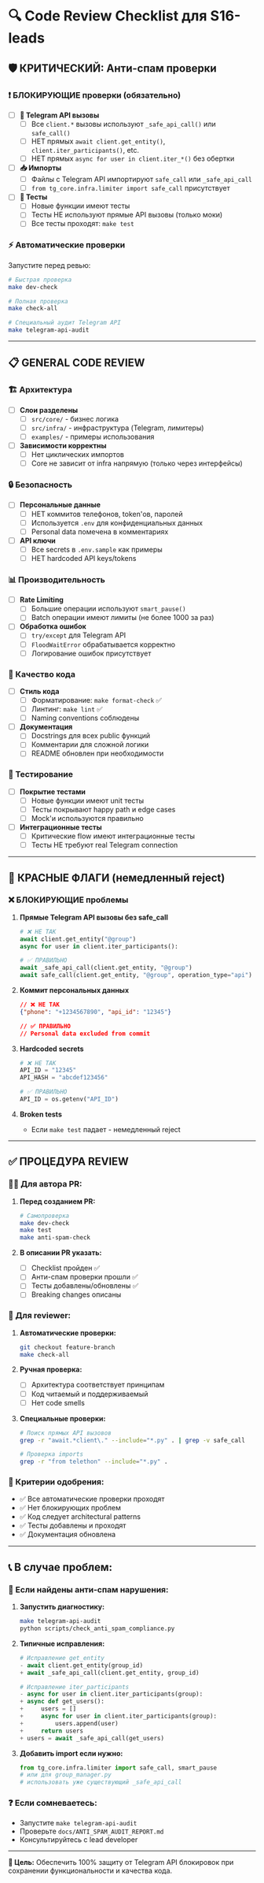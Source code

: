 # 🔍 Code Review Checklist для S16-leads

## 🛡️ **КРИТИЧЕСКИЙ: Анти-спам проверки**

### ❗ **БЛОКИРУЮЩИЕ проверки (обязательно)**

- [ ] **🚨 Telegram API вызовы**
  - [ ] Все `client.*` вызовы используют `_safe_api_call()` или `safe_call()`
  - [ ] НЕТ прямых `await client.get_entity()`, `client.iter_participants()`, etc.
  - [ ] НЕТ прямых `async for user in client.iter_*()` без обертки
  
- [ ] **📥 Импорты**
  - [ ] Файлы с Telegram API импортируют `safe_call` или `_safe_api_call`
  - [ ] `from tg_core.infra.limiter import safe_call` присутствует
  
- [ ] **🧪 Тесты**
  - [ ] Новые функции имеют тесты
  - [ ] Тесты НЕ используют прямые API вызовы (только моки)
  - [ ] Все тесты проходят: `make test`

### ⚡ **Автоматические проверки**

Запустите перед ревью:
```bash
# Быстрая проверка
make dev-check

# Полная проверка  
make check-all

# Специальный аудит Telegram API
make telegram-api-audit
```

---

## 📋 **GENERAL CODE REVIEW**

### **🏗️ Архитектура**

- [ ] **Слои разделены**
  - [ ] `src/core/` - бизнес логика
  - [ ] `src/infra/` - инфраструктура (Telegram, лимитеры)
  - [ ] `examples/` - примеры использования
  
- [ ] **Зависимости корректны**
  - [ ] Нет циклических импортов
  - [ ] Core не зависит от infra напрямую (только через интерфейсы)

### **🔒 Безопасность**

- [ ] **Персональные данные** 
  - [ ] НЕТ коммитов телефонов, token'ов, паролей
  - [ ] Используется `.env` для конфиденциальных данных
  - [ ] Personal data помечена в комментариях

- [ ] **API ключи**
  - [ ] Все secrets в `.env.sample` как примеры
  - [ ] НЕТ hardcoded API keys/tokens

### **📊 Производительность**

- [ ] **Rate Limiting**
  - [ ] Большие операции используют `smart_pause()`
  - [ ] Batch операции имеют лимиты (не более 1000 за раз)
  
- [ ] **Обработка ошибок**
  - [ ] `try/except` для Telegram API
  - [ ] `FloodWaitError` обрабатывается корректно
  - [ ] Логирование ошибок присутствует

### **📝 Качество кода**

- [ ] **Стиль кода**
  - [ ] Форматирование: `make format-check` ✅
  - [ ] Линтинг: `make lint` ✅
  - [ ] Naming conventions соблюдены
  
- [ ] **Документация**
  - [ ] Docstrings для всех public функций
  - [ ] Комментарии для сложной логики
  - [ ] README обновлен при необходимости

### **🧪 Тестирование**

- [ ] **Покрытие тестами**
  - [ ] Новые функции имеют unit тесты
  - [ ] Тесты покрывают happy path и edge cases
  - [ ] Mock'и используются правильно
  
- [ ] **Интеграционные тесты**
  - [ ] Критические flow имеют интеграционные тесты
  - [ ] Тесты НЕ требуют real Telegram connection

---

## 🚨 **КРАСНЫЕ ФЛАГИ (немедленный reject)**

### ❌ **БЛОКИРУЮЩИЕ проблемы**

1. **Прямые Telegram API вызовы без safe_call**
   ```python
   # ❌ НЕ ТАК
   await client.get_entity("@group")
   async for user in client.iter_participants():
   
   # ✅ ПРАВИЛЬНО  
   await _safe_api_call(client.get_entity, "@group")
   await safe_call(client.get_entity, "@group", operation_type="api")
   ```

2. **Коммит персональных данных**
   ```json
   // ❌ НЕ ТАК
   {"phone": "+1234567890", "api_id": "12345"}
   
   // ✅ ПРАВИЛЬНО
   // Personal data excluded from commit
   ```

3. **Hardcoded secrets**
   ```python
   # ❌ НЕ ТАК
   API_ID = "12345"
   API_HASH = "abcdef123456"
   
   # ✅ ПРАВИЛЬНО
   API_ID = os.getenv("API_ID")
   ```

4. **Broken tests**
   - Если `make test` падает - немедленный reject

---

## ✅ **ПРОЦЕДУРА REVIEW**

### **👨‍💻 Для автора PR:**

1. **Перед созданием PR:**
   ```bash
   # Самопроверка
   make dev-check
   make test
   make anti-spam-check
   ```

2. **В описании PR указать:**
   - [ ] Checklist пройден ✅
   - [ ] Анти-спам проверки прошли ✅ 
   - [ ] Тесты добавлены/обновлены ✅
   - [ ] Breaking changes описаны

### **👥 Для reviewer:**

1. **Автоматические проверки:**
   ```bash
   git checkout feature-branch
   make check-all
   ```

2. **Ручная проверка:**
   - [ ] Архитектура соответствует принципам
   - [ ] Код читаемый и поддерживаемый
   - [ ] Нет code smells
   
3. **Специальные проверки:**
   ```bash
   # Поиск прямых API вызовов
   grep -r "await.*client\." --include="*.py" . | grep -v safe_call
   
   # Проверка imports
   grep -r "from telethon" --include="*.py" .
   ```

### **🎯 Критерии одобрения:**

- ✅ Все автоматические проверки проходят
- ✅ Нет блокирующих проблем  
- ✅ Код следует architectural patterns
- ✅ Тесты добавлены и проходят
- ✅ Документация обновлена

---

## 📞 **В случае проблем:**

### **🚨 Если найдены анти-спам нарушения:**

1. **Запустить диагностику:**
   ```bash
   make telegram-api-audit
   python scripts/check_anti_spam_compliance.py
   ```

2. **Типичные исправления:**
   ```python
   # Исправление get_entity
   - await client.get_entity(group_id)
   + await _safe_api_call(client.get_entity, group_id)
   
   # Исправление iter_participants  
   - async for user in client.iter_participants(group):
   + async def get_users():
   +     users = []
   +     async for user in client.iter_participants(group):
   +         users.append(user)
   +     return users
   + users = await _safe_api_call(get_users)
   ```

3. **Добавить import если нужно:**
   ```python
   from tg_core.infra.limiter import safe_call, smart_pause
   # или для group_manager.py
   # использовать уже существующий _safe_api_call
   ```

### **❓ Если сомневаетесь:**

- Запустите `make telegram-api-audit` 
- Проверьте `docs/ANTI_SPAM_AUDIT_REPORT.md`
- Консультируйтесь с lead developer

---

**🎯 Цель:** Обеспечить 100% защиту от Telegram API блокировок при сохранении функциональности и качества кода.